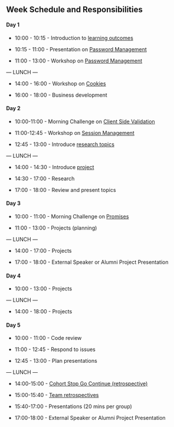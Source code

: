 ## Week Schedule and Responsibilities

#### Day 1

- 10:00 - 10:15 - Introduction to [learning outcomes](./learning-outcomes.md)

- 10:15 - 11:00 - Presentation on [Password Management](https://drive.google.com/file/d/0BxXF_LZcFnS5ODM0dElWYmtmMWc/view)

- 11:00 - 13:00 - Workshop on [Password Management](https://github.com/foundersandcoders/ws-password-management)

— LUNCH —

- 14:00 - 16:00 - Workshop on [Cookies](https://github.com/foundersandcoders/ws-cookies)

- 16:00 - 18:00 - Business development

#### Day 2

- 10:00-11:00 - Morning Challenge on [Client Side Validation](https://github.com/foundersandcoders/mc-client-side-validation)

- 11:00-12:45 - Workshop on [Session Management](https://github.com/foundersandcoders/ws-session-management)

- 12:45 - 13:00 - Introduce [research topics](./research-afternoon.md)

— LUNCH —

- 14:00 - 14:30 - Introduce [project](./project.md)

- 14:30 - 17:00 - Research

- 17:00 - 18:00 - Review and present topics

#### Day 3

- 10:00 - 11:00 - Morning Challenge on [Promises](https://github.com/foundersandcoders/mc-promise-me-this)

- 11:00 - 13:00 - Projects (planning)

— LUNCH —

- 14:00 - 17:00 - Projects

- 17:00 - 18:00 - External Speaker or Alumni Project Presentation

#### Day 4

- 10:00 - 13:00 - Projects

— LUNCH —

- 14:00 - 18:00 - Projects

#### Day 5

- 10:00 - 11:00 - Code review

- 11:00 - 12:45 - Respond to issues

- 12:45 - 13:00 - Plan presentations

— LUNCH —

- 14:00-15:00 - [Cohort Stop Go Continue (retrospective)](https://github.com/foundersandcoders/master-reference/blob/master/coursebook/general/retrospectives.md#cohort-retrospective)

- 15:00-15:40 - [Team retrospectives](https://github.com/foundersandcoders/master-reference/blob/master/coursebook/general/retrospectives.md#team-retrospective)

- 15:40-17:00 - Presentations (20 mins per group)

- 17:00-18:00 - External Speaker or Alumni Project Presentation

